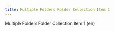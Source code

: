 ```yaml
---
title: Multiple Folders Folder Collection Item 1
---
```

Multiple Folders Folder Collection Item 1 (en)